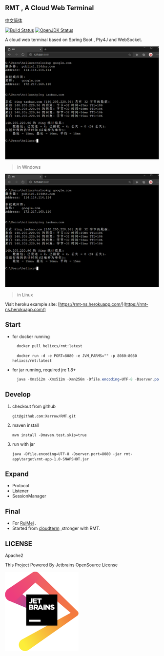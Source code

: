 ## RMT , A Cloud Web Terminal

[中文简体](cn.md)

[![Build Status](https://travis-ci.org/Xarrow/RMT.svg?branch=master)](https://travis-ci.org/Xarrow/RMT)
[![OpenJDK Status](https://img.shields.io/badge/OpenJDK-1.8-brightgreen.svg)](https://openjdk.java.net/install/)

A cloud web terminal based on Spring Boot , Pty4J and WebSocket.

![img](asserts/20200622015739.png)
> in Windows

![img](asserts/20200622015739.png)
> in Linux


Visit heroku example site: [https://rmt-ns.herokuapp.com/](https://rmt-ns.herokuapp.com/)
## Start
* for docker running

  ```
    docker pull helixcs/rmt:latest
  
    docker run -d -e PORT=8080 -e JVM_PARMS="" -p 8080:8080 helixcs/rmt:latest
  ```
  
* for jar running, required jre 1.8+

    ```java
      java -Xms512m -Xmx512m -Xmn256m -Dfile.encoding=UTF-8 -Dserver.port=8080 -jar rmt-app.jar 
    ```

## Develop

1. checkout from github

    `git@github.com:Xarrow/RMT.git`

2. maven install 
    
    `mvn install -Dmaven.test.skip=true`
    
3. run with jar
    
    `java -Dfile.encoding=UTF-8 -Dserver.port=8080 -jar rmt-app\target\rmt-app-1.0-SNAPSHOT.jar`
    
## Expand
* Protocol
* Listener
* SessionManager

## Final
* For [RuiMei](https://yuruimei.com) .
* Started from [cloudterm](https://github.com/javaterminal/cloudterm) ,stronger with RMT.

## LICENSE

Apache2

This Project Powered By Jetbrains OpenSource License

![img](asserts/jetbrains.svg)